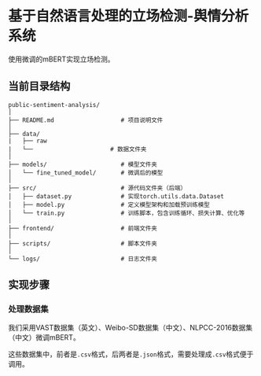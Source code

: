 # 基于自然语言处理的立场检测-舆情分析系统
使用微调的mBERT实现立场检测。



## 当前目录结构
```
public-sentiment-analysis/
│
├── README.md                   # 项目说明文件
│
├── data/
|   ├── raw
|   └──                      # 数据文件夹
│
├── models/                     # 模型文件夹
│   └── fine_tuned_model/       # 微调后的模型
│
├── src/                        # 源代码文件夹（后端）
│   ├── dataset.py              # 实现torch.utils.data.Dataset
│   ├── model.py                # 定义模型架构和加载预训练模型
│   └── train.py                # 训练脚本，包含训练循环、损失计算、优化等
│
├── frontend/                   # 前端文件夹
│
├── scripts/                    # 脚本文件夹
│
└── logs/                       # 日志文件夹

```

## 实现步骤
### 处理数据集
我们采用VAST数据集（英文）、Weibo-SD数据集（中文）、NLPCC-2016数据集（中文）微调mBERT。

这些数据集中，前者是`.csv`格式，后两者是`.json`格式，需要处理成`.csv`格式便于调用。
